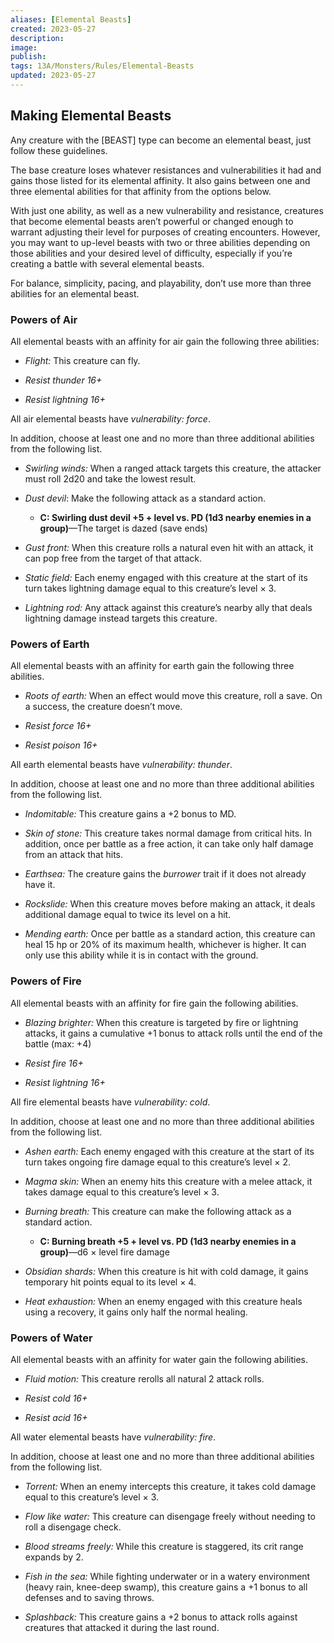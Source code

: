 ```yaml
---
aliases: [Elemental Beasts]
created: 2023-05-27
description: 
image: 
publish: 
tags: 13A/Monsters/Rules/Elemental-Beasts
updated: 2023-05-27
---
```


## Making Elemental Beasts

Any creature with the [BEAST] type can become an elemental beast, just follow these guidelines.

The base creature loses whatever resistances and vulnerabilities it had and gains those listed for its elemental affinity. It also gains between one and three elemental abilities for that affinity from the options below.

With just one ability, as well as a new vulnerability and resistance, creatures that become elemental beasts aren’t powerful or changed enough to warrant adjusting their level for purposes of creating encounters. However, you may want to up-level beasts with two or three abilities depending on those abilities and your desired level of difficulty, especially if you’re creating a battle with several elemental beasts.

For balance, simplicity, pacing, and playability, don’t use more than three abilities for an elemental beast.

### Powers of Air

All elemental beasts with an affinity for air gain the following three
abilities:

- *Flight:* This creature can fly.

- *Resist thunder 16+*

- *Resist lightning 16+*

All air elemental beasts have *vulnerability: force*.

In addition, choose at least one and no more than three additional
abilities from the following list.

- *Swirling winds:* When a ranged attack targets this creature, the
  attacker must roll 2d20 and take the lowest result.

- *Dust devil*: Make the following attack as a standard action.

  - **C: Swirling dust devil +5 + level vs. PD (1d3 nearby enemies in a
    group)**—The target is dazed (save ends)

- *Gust front:* When this creature rolls a natural even hit with an
  attack, it can pop free from the target of that attack.

- *Static field:* Each enemy engaged with this creature at the start of
  its turn takes lightning damage equal to this creature’s level × 3.

- *Lightning rod:* Any attack against this creature’s nearby ally that
  deals lightning damage instead targets this creature.

### Powers of Earth

All elemental beasts with an affinity for earth gain the following three
abilities.

- *Roots of earth:* When an effect would move this creature, roll a
  save. On a success, the creature doesn’t move.

- *Resist force 16+*

- *Resist poison 16+*

All earth elemental beasts have *vulnerability: thunder*.

In addition, choose at least one and no more than three additional
abilities from the following list.

- *Indomitable:* This creature gains a +2 bonus to MD.

- *Skin of stone:* This creature takes normal damage from critical hits.
  In addition, once per battle as a free action, it can take only half
  damage from an attack that hits.

- *Earthsea:* The creature gains the *burrower* trait if it does not
  already have it.

- *Rockslide:* When this creature moves before making an attack, it
  deals additional damage equal to twice its level on a hit.

- *Mending earth:* Once per battle as a standard action, this creature
  can heal 15 hp or 20% of its maximum health, whichever is higher. It
  can only use this ability while it is in contact with the ground.

### Powers of Fire

All elemental beasts with an affinity for fire gain the following
abilities.

- *Blazing brighter:* When this creature is targeted by fire or
  lightning attacks, it gains a cumulative +1 bonus to attack rolls
  until the end of the battle (max: +4)

- *Resist fire 16+*

- *Resist lightning 16+*

All fire elemental beasts have *vulnerability: cold*.

In addition, choose at least one and no more than three additional
abilities from the following list.

- *Ashen earth:* Each enemy engaged with this creature at the start of
  its turn takes ongoing fire damage equal to this creature’s level × 2.

- *Magma skin:* When an enemy hits this creature with a melee attack, it
  takes damage equal to this creature’s level × 3.

- *Burning breath:* This creature can make the following attack as a
  standard action.

  - **C: Burning breath +5 + level vs. PD (1d3 nearby enemies in a
    group)**—d6 × level fire damage

- *Obsidian shards:* When this creature is hit with cold damage, it
  gains temporary hit points equal to its level × 4.

- *Heat exhaustion:* When an enemy engaged with this creature heals
  using a recovery, it gains only half the normal healing.

### Powers of Water

All elemental beasts with an affinity for water gain the following
abilities.

- *Fluid motion:* This creature rerolls all natural 2 attack rolls.

- *Resist cold 16+*

- *Resist acid 16+*

All water elemental beasts have *vulnerability: fire*.

In addition, choose at least one and no more than three additional
abilities from the following list.

- *Torrent:* When an enemy intercepts this creature, it takes cold
  damage equal to this creature’s level × 3.

- *Flow like water:* This creature can disengage freely without needing
  to roll a disengage check.

- *Blood streams freely:* While this creature is staggered, its crit
  range expands by 2.

- *Fish in the sea:* While fighting underwater or in a watery
  environment (heavy rain, knee-deep swamp), this creature gains a +1
  bonus to all defenses and to saving throws.

- *Splashback:* This creature gains a +2 bonus to attack rolls against
  creatures that attacked it during the last round.